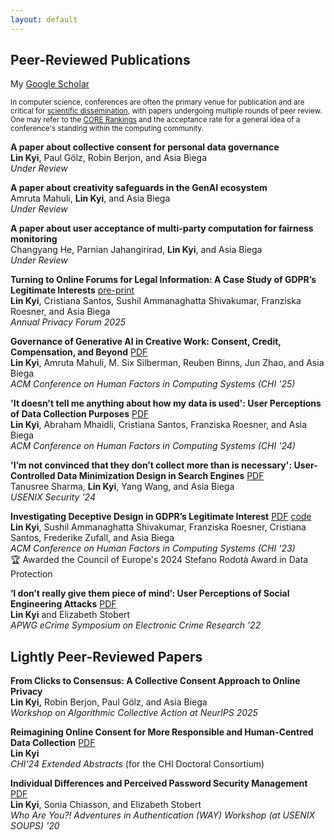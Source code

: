 ```yaml
---
layout: default
---
```


## Peer-Reviewed Publications 
My [Google Scholar](https://scholar.google.com/citations?user=ZUOm8gkAAAAJ&hl=en)  

<small>In computer science, conferences are often the primary venue for publication and are critical for [scientific dissemination](https://homes.cs.washington.edu/~mernst/advice/conferences-vs-journals.html), with papers undergoing multiple rounds of peer review. One may refer to the [CORE Rankings](https://www.core.edu.au/conference-portal) and the acceptance rate for a general idea of a conference's standing within the computing community.</small>

**A paper about collective consent for personal data governance**  
**Lin Kyi**, Paul Gölz, Robin Berjon, and Asia Biega  
_Under Review_

**A paper about creativity safeguards in the GenAI ecosystem**  
Amruta Mahuli, **Lin Kyi**, and Asia Biega  
_Under Review_

**A paper about user acceptance of multi-party computation for fairness monitoring**  
Changyang He, Parnian Jahangirirad, **Lin Kyi**, and Asia Biega  
_Under Review_

**Turning to Online Forums for Legal Information: A Case Study of GDPR’s Legitimate Interests** [pre-print](https://arxiv.org/abs/2506.04260)  
**Lin Kyi**, Cristiana Santos, Sushil Ammanaghatta Shivakumar, Franziska Roesner, and Asia Biega  
_Annual Privacy Forum 2025_ 

**Governance of Generative AI in Creative Work: Consent, Credit, Compensation, and Beyond** [PDF](https://dl.acm.org/doi/10.1145/3706598.3713799)  
**Lin Kyi**, Amruta Mahuli, M. Six Silberman, Reuben Binns, Jun Zhao, and Asia Biega  
_ACM Conference on Human Factors in Computing Systems (CHI '25)_

**'It doesn't tell me anything about how my data is used': User Perceptions of Data Collection Purposes** [PDF](https://dl.acm.org/doi/10.1145/3613904.3642260)  
**Lin Kyi**, Abraham Mhaidli, Cristiana Santos, Franziska Roesner, and Asia Biega  
_ACM Conference on Human Factors in Computing Systems (CHI '24)_

**'I’m not convinced that they don’t collect more than is necessary': User-Controlled Data Minimization Design in Search Engines** [PDF](https://www.usenix.org/system/files/usenixsecurity24-sharma.pdf)  
Tanusree Sharma, **Lin Kyi**, Yang Wang, and Asia Biega  
_USENIX Security '24_

**Investigating Deceptive Design in GDPR’s Legitimate Interest** [PDF](https://dl.acm.org/doi/full/10.1145/3544548.3580637) [code](https://github.com/asiabiega/Legitimate_Interest_Crawler)   
**Lin Kyi**, Sushil Ammanaghatta Shivakumar, Franziska Roesner, Cristiana Santos, Frederike Zufall, and Asia Biega  
_ACM Conference on Human Factors in Computing Systems (CHI '23)_  
🏆 Awarded the Council of Europe's 2024 Stefano Rodotà Award in Data Protection

**‘I don’t really give them piece of mind’: User Perceptions of Social Engineering Attacks** [PDF](https://ieeexplore.ieee.org/abstract/document/10142113)  
**Lin Kyi** and Elizabeth Stobert  
_APWG eCrime Symposium on Electronic Crime Research '22_

## Lightly Peer-Reviewed Papers
**From Clicks to Consensus: A Collective Consent Approach to Online Privacy**  
**Lin Kyi,** Robin Berjon, Paul Gölz, and Asia Biega  
_Workshop on Algorithmic Collective Action at NeurIPS 2025_  

**Reimagining Online Consent for More Responsible and Human-Centred Data Collection** [PDF](https://dl.acm.org/doi/10.1145/3613905.3651129)  
**Lin Kyi**   
_CHI'24 Extended Abstracts_ (for the CHI Doctoral Consortium)

**Individual Differences and Perceived Password Security Management** [PDF](https://wayworkshop.org/2020/papers/way2020-kyi.pdf)  
**Lin Kyi**, Sonia Chiasson, and Elizabeth Stobert  
_Who Are You?! Adventures in Authentication (WAY) Workshop (at USENIX SOUPS) '20_
